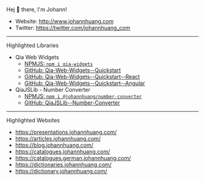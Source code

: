 Hej 👋 there, I'm Johann!

- Website: <http://www.johannhuang.com>
- Twitter: <https://twitter.com/johannhuang_com>

---

Highlighted Libraries

- Qia Web Widgets
    - [NPMJS: `npm i qia-widgets`](https://www.npmjs.com/package/qia-widgets)
    - [GitHub: Qia-Web-Widgets--Quickstart](https://github.com/johannhuang/Qia-Web-Widgets--Quickstart)
    - [GitHub: Qia-Web-Widgets--Quickstart--React](https://github.com/johannhuang/Qia-Web-Widgets--Quickstart--React)
    - [GitHub: Qia-Web-Widgets--Quickstart--Angular](https://github.com/johannhuang/Qia-Web-Widgets--Quickstart--Angular)
- QiaJSLib - Number Converter
    - [NPMJS: `npm i @johannhuang/number-converter`](https://www.npmjs.com/package/@johannhuang/number-converter)
    - [GitHub: QiaJSLib--Number-Converter](https://github.com/johannhuang/QiaJSLib--Number-Converter)

---

Highlighted Websites

- <https://presentations.johannhuang.com/>
- <https://articles.johannhuang.com/>
- <https://blog.johannhuang.com/>
- <https://catalogues.johannhuang.com/>
- <https://catalogues.german.johannhuang.com/>
- <https://dictionaries.johannhuang.com/>
- <https://dictionary.johannhuang.com/>
